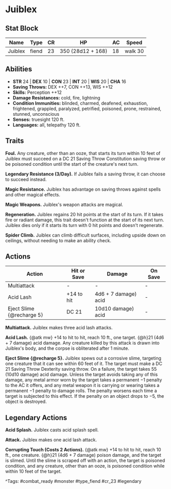 # Juiblex

## Stat Block

| Name | Type | CR | HP | AC | Speed |
|------|------|----|----|----|-------|
| Juiblex | fiend | 23 | 350 (28d12 + 168) | 18 | walk 30 |

## Abilities

- **STR** 24 | **DEX** 10 | **CON** 23 | **INT** 20 | **WIS** 20 | **CHA** 16
- **Saving Throws:** DEX ++7, CON ++13, WIS ++12  
- **Skills:** Perception ++12  
- **Damage Resistances:** cold, fire, lightning  
- **Condition Immunities:** blinded, charmed, deafened, exhaustion, frightened, grappled, paralyzed, petrified, poisoned, prone, restrained, stunned, unconscious  
- **Senses:** truesight 120 ft.  
- **Languages:** all, telepathy 120 ft.

## Traits

**Foul.** Any creature, other than an ooze, that starts its turn within 10 feet of Juiblex must succeed on a DC 21 Saving Throw Constitution saving throw or be poisoned condition until the start of the creature's next turn.

**Legendary Resistance (3/Day).** If Juiblex fails a saving throw, it can choose to succeed instead.

**Magic Resistance.** Juiblex has advantage on saving throws against spells and other magical effects.

**Magic Weapons.** Juiblex's weapon attacks are magical.

**Regeneration.** Juiblex regains 20 hit points at the start of its turn. If it takes fire or radiant damage, this trait doesn't function at the start of its next turn. Juiblex dies only if it starts its turn with 0 hit points and doesn't regenerate.

**Spider Climb.** Juiblex can climb difficult surfaces, including upside down on ceilings, without needing to make an ability check.


## Actions

| Action | Hit or Save | Damage | On Save |
|--------|--------------|--------|----------|
| Multiattack | - | - | - |
| Acid Lash | +14 to hit | 4d6 + 7 damage) acid | - |
| Eject Slime {@recharge 5} | DC 21 | 10d10 damage) acid | - |

**Multiattack.** Juiblex makes three acid lash attacks.

**Acid Lash.** {@atk mw} +14 to hit to hit, reach 10 ft., one target. {@h}21 (4d6 + 7 damage) acid damage. Any creature killed by this attack is drawn into Juiblex's body, and the corpse is obliterated after 1 minute.

**Eject Slime {@recharge 5}.** Juiblex spews out a corrosive slime, targeting one creature that it can see within 60 feet of it. The target must make a DC 21 Saving Throw Dexterity saving throw. On a failure, the target takes 55 (10d10 damage) acid damage. Unless the target avoids taking any of this damage, any metal armor worn by the target takes a permanent −1 penalty to the AC it offers, and any metal weapon it is carrying or wearing takes a permanent −1 penalty to damage rolls. The penalty worsens each time a target is subjected to this effect. If the penalty on an object drops to −5, the object is destroyed.

## Legendary Actions

**Acid Splash.** Juiblex casts acid splash spell.

**Attack.** Juiblex makes one acid lash attack.

**Corrupting Touch (Costs 2 Actions).** {@atk mw} +14 to hit to hit, reach 10 ft., one creature. {@h}21 (4d6 + 7 damage) poison damage, and the target is slimed. Until the slime is scraped off with an action, the target is poisoned condition, and any creature, other than an ooze, is poisoned condition while within 10 feet of the target.



^Tags: #combat_ready #monster #type_fiend #cr_23 #legendary